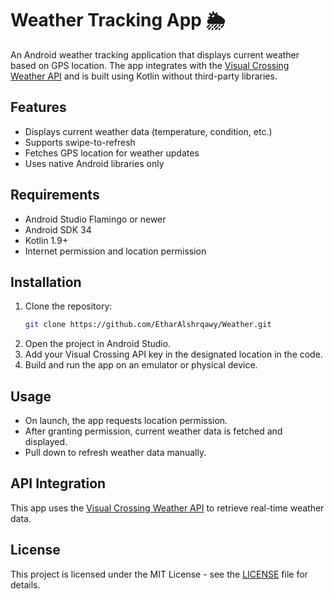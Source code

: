 
# Weather Tracking App 🌦️

An Android weather tracking application that displays current weather based on GPS location. The app integrates with the [Visual Crossing Weather API](https://www.visualcrossing.com/weather-api) and is built using Kotlin without third-party libraries.

## Features

- Displays current weather data (temperature, condition, etc.)
- Supports swipe-to-refresh
- Fetches GPS location for weather updates
- Uses native Android libraries only

## Requirements

- Android Studio Flamingo or newer
- Android SDK 34
- Kotlin 1.9+
- Internet permission and location permission

## Installation

1. Clone the repository:
   ```bash
   git clone https://github.com/EtharAlshrqawy/Weather.git
   ```
2. Open the project in Android Studio.
3. Add your Visual Crossing API key in the designated location in the code.
4. Build and run the app on an emulator or physical device.

## Usage

- On launch, the app requests location permission.
- After granting permission, current weather data is fetched and displayed.
- Pull down to refresh weather data manually.

## API Integration

This app uses the [Visual Crossing Weather API](https://www.visualcrossing.com/weather-api) to retrieve real-time weather data.


## License

This project is licensed under the MIT License - see the [LICENSE](LICENSE) file for details.
